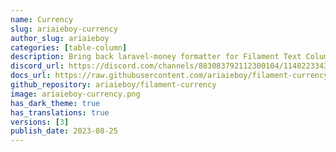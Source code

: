 ```yaml
---
name: Currency
slug: ariaieboy-currency
author_slug: ariaieboy
categories: [table-column]
description: Bring back laravel-money formatter for Filament Text Column.
discord_url: https://discord.com/channels/883083792112300104/1148223343158382612
docs_url: https://raw.githubusercontent.com/ariaieboy/filament-currency/main/README.md
github_repository: ariaieboy/filament-currency
image: ariaieboy-currency.png
has_dark_theme: true
has_translations: true
versions: [3]
publish_date: 2023-08-25
---
```

